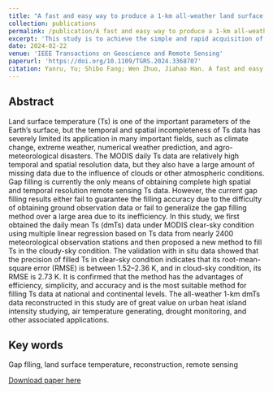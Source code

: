 ```yaml
---
title: "A fast and easy way to produce a 1-km all-weather land surface temperature dataset for China utilizing more ground-based data"
collection: publications
permalink: /publication/A fast and easy way to produce a 1-km all-weather land surface temperature dataset for China utilizing more ground-based data
excerpt: 'This study is to achieve the simple and rapid acquisition of high-precision all-weather high temporal and spatial resolution daily mean land surface temperature data.'
date: 2024-02-22
venue: 'IEEE Transactions on Geoscience and Remote Sensing'
paperurl: 'https://doi.org/10.1109/TGRS.2024.3368707'
citation: Yanru, Yu; Shibo Fang; Wen Zhuo, Jiahao Han. A fast and easy way to produce a 1-km all-weather land surface temperature dataset for China utilizing more ground-based data. IEEE Transactions on Geoscience and Remote Sensing, 2024, 62, 5002016.
---
```


## Abstract
Land surface temperature (Ts) is one of the important parameters of the Earth’s surface, but the temporal and spatial incompleteness of Ts data has severely limited its application in many important fields, such as climate change, extreme weather, numerical weather prediction, and agro-meteorological disasters. The MODIS daily Ts data are relatively high temporal and spatial resolution data, but they also have a large amount of missing data due to the influence of clouds or other atmospheric conditions. Gap filling is currently the only means of obtaining complete high spatial and temporal resolution remote sensing Ts data. However, the current gap filling results either fail to guarantee the filling accuracy due to the difficulty of obtaining ground observation data or fail to generalize the gap filling method over a large area due to its inefficiency. In this study, we first obtained the daily mean Ts (dmTs) data under MODIS clear-sky condition using multiple linear regression based on Ts data from nearly 2400 meteorological observation stations and then proposed a new method to fill Ts in the cloudy-sky condition. The validation with in situ data showed that the precision of filled Ts in clear-sky condition indicates that its root-mean-square error (RMSE) is between 1.52–2.36 K, and in cloud-sky condition, its RMSE is 2.73 K. It is confirmed that the method has the advantages of efficiency, simplicity, and accuracy and is the most suitable method for filling Ts data at national and continental levels. The all-weather 1-km dmTs data reconstructed in this study are of great value on urban heat island intensity studying, air temperature generating, drought monitoring, and other associated applications.

## Key words
Gap flling, land surface temperature, reconstruction, remote sensing

[Download paper here](https://wenzhuo727.github.io/wen/files/TGRS2024.pdf)



